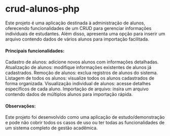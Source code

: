# crud-alunos-php

Este projeto é uma aplicação destinada à administração de alunos, oferecendo funcionalidades de um CRUD para gerenciar informações individuais de estudantes. Além disso, apresenta uma opção para inserir um arquivo contendo dados de vários alunos para importação facilitada.

#### Principais funcionalidades:

Cadastro de alunos: adicione novos alunos com informações detalhadas.
Atualização de alunos: modifique informações existentes de alunos já cadastrados.
Remoção de alunos: exclua registros de alunos do sistema.
Listagem de todos os alunos: visualize todos os alunos cadastrados de forma organizada.
Visualização individual de alunos: acesse detalhes específicos de cada aluno.
Importação de arquivo: insira um arquivo contendo dados de múltiplos alunos para importação rápida.

#### Observações:

Este projeto foi desenvolvido como uma aplicação de estudo/demonstração e pode não cobrir todos os casos de uso ou ter todas as funcionalidades de um sistema completo de gestão acadêmica.
